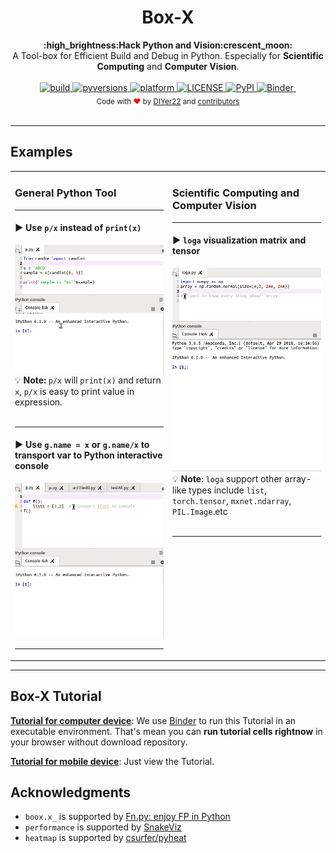 

<h1 align="center">Box-X</h1>

<div align="center">
  <strong>:high_brightness:Hack Python and Vision:crescent_moon:</strong>
</div>

<div align="center">
  A Tool-box for Efficient Build and Debug in Python. Especially for <strong>Scientific Computing</strong> and <strong>Computer Vision</strong>.
</div>

<br/>

<div align="center">
  

  <!-- Build Status -->
  <a href="https://travis-ci.org/DIYer22/boxx">
    <img src="https://img.shields.io/badge/build-passing-brightgreen.svg" alt="build">
  </a>
  
  <!-- pyversions -->
  <a href="https://pypi.python.org/pypi/boxx">
    <img src="https://img.shields.io/pypi/pyversions/boxx.svg" alt="pyversions">
  </a>
  <!-- platform -->
  <a href="">
    <img src="https://img.shields.io/badge/platform-linux%20%7C%20osx%20%7C%20win-blue.svg" alt="platform">
  </a>
  <!-- License -->
  <a href="https://www.github.com/DIYer22/boxx">
    <img src="https://img.shields.io/pypi/l/boxx.svg" alt="LICENSE">
  </a>
  <!-- Version -->
  <a href="https://pypi.python.org/pypi/boxx">
    <img src="https://img.shields.io/pypi/v/boxx.svg" alt="PyPI">
  </a>
  <!-- Binder -->
  <a href="https://mybinder.org/v2/gh/DIYer22/boxx/master?filepath=tutorial_for_boxx.ipynb">
    <img src="https://mybinder.org/badge.svg" alt="Binder">
  </a>
  <!--  -->
  <a href="">
    <img src="" alt="">
  </a>

</div>


<div align="center">
  <sub>Code with <span style="color:red">❤︎</span> by
  <a href="https://github.com/DIYer22">DIYer22</a> and
  <a href="https://github.com/DIYer22/boxx/graphs/contributors">
    contributors
  </a>
  </sub>
</div>

<br/>


---

## Examples

<table  style="">
  <tr>
    <td valign="top" width="50%">
        <h3> General Python Tool </h3>
        <hr></hr>
        <h4 id="▶-use-p/x-instead-of-print(x)">▶ Use <code>p/x</code> instead of <code>print(x)</code></h4>
  
  [![](./other/gif/p.gif)](./other/gif/p.gif)
  💡 **Note:** `p/x` will `print(x)` and return `x`, `p/x` is easy to print value in expression.
        <br><br>
        <hr></hr>
        <h4 id="▶-Use-g.name-=-x-or-g.name/x-to-transport-var-to-Python-interactive-console">▶ Use <code>g.name = x</code> or <code>g.name/x</code> to transport var to Python interactive console</h4>
        ![](./other/gif/g.gif)    
        <hr></hr>
    </td>
    <td valign="top">
        <h3> Scientific Computing and Computer Vision </h3>
        <hr></hr>
        <h4 id="▶-loga-visualization-matrix-and-tensor">▶ <code>loga</code> visualization matrix and tensor</h4>
        [![](./other/gif/loga.gif)](./other/gif/loga.gif)
        💡 **Note:** `loga` support other array-like types include `list`, `torch.tensor`, `mxnet.ndarray`, `PIL.Image`.etc
        <br><br>
        <hr></hr>
    </td>
  </tr>
</table> 



---

## Box-X Tutorial

[**Tutorial for computer device**](https://mybinder.org/v2/gh/DIYer22/boxx/master?filepath=tutorial_for_boxx.ipynb): We use [Binder](https://mybinder.org) to run this Tutorial in an executable environment. That's mean you can **run tutorial cells rightnow** in your browser without download repository.


[**Tutorial for mobile device**](https://nbviewer.jupyter.org/github/DIYer22/boxx/blob/master/tutorial_for_boxx.ipynb): Just view the Tutorial.

## Acknowledgments
 * `boox.x_` is supported by [Fn.py: enjoy FP in Python](https://github.com/kachayev/fn.py)
 * `performance` is supported by [SnakeViz](https://jiffyclub.github.io/snakeviz/)
 * `heatmap` is supported by [csurfer/pyheat](https://github.com/csurfer/pyheat)




